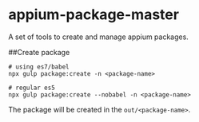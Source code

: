 appium-package-master
===================

A set of tools to create and manage appium packages.

##Create package

```
# using es7/babel
npx gulp package:create -n <package-name>

# regular es5
npx gulp package:create --nobabel -n <package-name>
```

The package will be created in the `out/<package-name>`.

